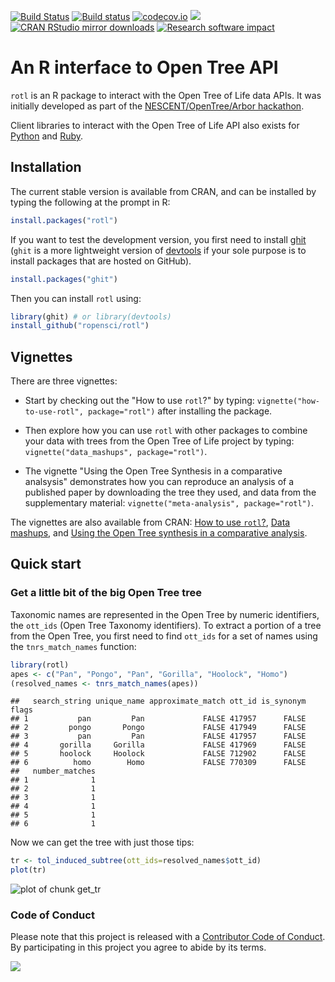 
[![Build Status](https://travis-ci.org/ropensci/rotl.svg?branch=master)](https://travis-ci.org/ropensci/rotl)
[![Build status](https://ci.appveyor.com/api/projects/status/v8occu2l14ucr5fl?svg=true)](https://ci.appveyor.com/project/fmichonneau/rotl-3g068)
[![codecov.io](https://codecov.io/github/ropensci/rotl/coverage.svg?branch=master)](https://codecov.io/github/ropensci/rotl?branch=master)
[![](http://www.r-pkg.org/badges/version/rotl)](http://www.r-pkg.org/pkg/rotl)
[![CRAN RStudio mirror downloads](http://cranlogs.r-pkg.org/badges/rotl)](http://www.r-pkg.org/pkg/rotl)
[![Research software impact](http://depsy.org/api/package/cran/rotl/badge.svg)](http://depsy.org/package/r/rotl)

# An R interface to Open Tree API

`rotl` is an R package to interact with the Open Tree of Life data APIs. It was
initially developed as part of the
[NESCENT/OpenTree/Arbor hackathon](http://blog.opentreeoflife.org/2014/06/11/apply-for-tree-for-all-a-hackathon-to-access-opentree-resources/).

Client libraries to interact with the Open Tree of Life API also exists for
[Python](https://github.com/OpenTreeOfLife/pyopentree)
and [Ruby](https://github.com/SpeciesFileGroup/bark).


## Installation

The current stable version is available from CRAN, and can be installed by
typing the following at the prompt in R:


```r
install.packages("rotl")
```

If you want to test the development version, you first need to install
[ghit](https://github.com/cloudyr/ghit) (`ghit` is a more lightweight version of
[devtools](https://github.com/hadley/devtools) if your sole purpose is to
install packages that are hosted on GitHub).


```r
install.packages("ghit")
```

Then you can install `rotl` using:


```r
library(ghit) # or library(devtools)
install_github("ropensci/rotl")
```

## Vignettes

There are three vignettes:

- Start by checking out the "How to use `rotl`?" by typing:
  `vignette("how-to-use-rotl", package="rotl")` after installing the
  package.

- Then explore how you can use `rotl` with other packages to combine your data
  with trees from the Open Tree of Life project by typing:
  `vignette("data_mashups", package="rotl")`.

- The vignette "Using the Open Tree Synthesis in a comparative analsysis"
  demonstrates how you can reproduce an analysis of a published paper by
  downloading the tree they used, and data from the supplementary material:
  `vignette("meta-analysis", package="rotl")`.

The vignettes are also available from CRAN:
[How to use `rotl`?](https://cran.r-project.org/web/packages/rotl/vignettes/how-to-use-rotl.html),
[Data mashups](https://cran.r-project.org/web/packages/rotl/vignettes/data_mashups.html),
and
[Using the Open Tree synthesis in a comparative analysis](https://cran.r-project.org/web/packages/rotl/vignettes/meta-analysis.html).

## Quick start

### Get a little bit of the big Open Tree tree

Taxonomic names are represented in the Open Tree by numeric identifiers, the
`ott_ids` (Open Tree Taxonomy identifiers). To extract a portion of a tree from
the Open Tree, you first need to find `ott_ids` for a set of names using the
`tnrs_match_names` function:


```r
library(rotl)
apes <- c("Pan", "Pongo", "Pan", "Gorilla", "Hoolock", "Homo")
(resolved_names <- tnrs_match_names(apes))
```

```
##   search_string unique_name approximate_match ott_id is_synonym flags
## 1           pan         Pan             FALSE 417957      FALSE      
## 2         pongo       Pongo             FALSE 417949      FALSE      
## 3           pan         Pan             FALSE 417957      FALSE      
## 4       gorilla     Gorilla             FALSE 417969      FALSE      
## 5       hoolock     Hoolock             FALSE 712902      FALSE      
## 6          homo        Homo             FALSE 770309      FALSE      
##   number_matches
## 1              1
## 2              1
## 3              1
## 4              1
## 5              1
## 6              1
```

Now we can get the tree with just those tips:


```r
tr <- tol_induced_subtree(ott_ids=resolved_names$ott_id)
plot(tr)
```

![plot of chunk get_tr](http://i.imgur.com/BZNyJTM.png)

### Code of Conduct

Please note that this project is released with a
[Contributor Code of Conduct](CONDUCT.md). By participating in this project you
agree to abide by its terms.

[![](http://ropensci.org/public_images/github_footer.png)](http://ropensci.org)
